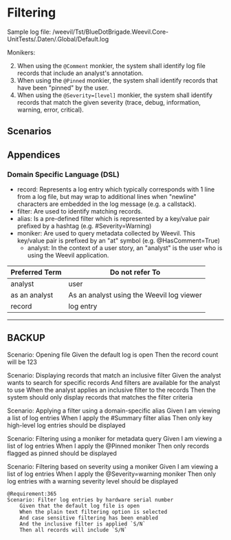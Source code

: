 ﻿# Filtering

Sample log file: /weevil/Tst/BlueDotBrigade.Weevil.Core-UnitTests/.Daten/.Global/Default.log

Monikers:

2. When using the `@Comment` monkier, the system shall identify log file records that include an analyst's annotation.
3. When using the `@Pinned` monkier, the system shall identify records that have been "pinned" by the user.
4. When using the `@Severity=[level]` monkier, the system shall identify records that match the given severity (trace, debug, information, warning, error, critical).

## Scenarios

## Appendices

### Domain Specific Language (DSL)

- record: Represents a log entry which typically corresponds with 1 line from a log file, but may wrap to additional lines when "newline" characters are embedded in the log message (e.g. a callstack).
- filter: Are used to identify matching records.
- alias: Is a pre-defined filter which is represented by a key/value pair prefixed by a hashtag (e.g. #Severity=Warning)
- moniker: Are used to query metadata collected by Weevil. This key/value pair is prefixed by an "at" symbol (e.g. @HasComment=True)
  - analyst: In the context of a user story, an "analyst" is the user who is using the Weevil application.

| Preferred Term | Do not refer To                           |
| -------------- | ----------------------------------------- |
| analyst        | user                                      |
| as an analyst  | As an analyst using the Weevil log viewer |
| record         | log entry                                 |


----

## BACKUP

Scenario: Opening file
    Given the default log is open
    Then the record count will be 123

  Scenario: Displaying records that match an inclusive filter
    Given the analyst wants to search for specific records
    And filters are available for the analyst to use
    When the analyst applies an inclusive filter to the records
    Then the system should only display records that matches the filter criteria

  Scenario: Applying a filter using a domain-specific alias
    Given I am viewing a list of log entries
    When I apply the #Summary filter alias
    Then only key high-level log entries should be displayed

  Scenario: Filtering using a moniker for metadata query
    Given I am viewing a list of log entries
    When I apply the @Pinned moniker
    Then only records flagged as pinned should be displayed

  Scenario: Filtering based on severity using a moniker
    Given I am viewing a list of log entries
    When I apply the @Severity=warning moniker
    Then only log entries with a warning severity level should be displayed

```Gherkin
@Requirement:365
Scenario: Filter log entries by hardware serial number
	Given that the default log file is open
	When the plain text filtering option is selected
	And case sensitive filtering has been enabled
	And the inclusive filter is applied `S/N`
	Then all records will include `S/N`
```